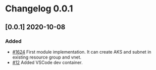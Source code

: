 # Changelog 0.0.1

## [0.0.1] 2020-10-08

### Added

* [#1624](https://github.com/epiphany-platform/epiphany/issues/1624) First module implementation. It can create AKS and subnet in existing resource group and vnet. 
* [#12](https://github.com/epiphany-platform/m-azure-kubernetes-service/pull/12) Added VSCode dev container. 
